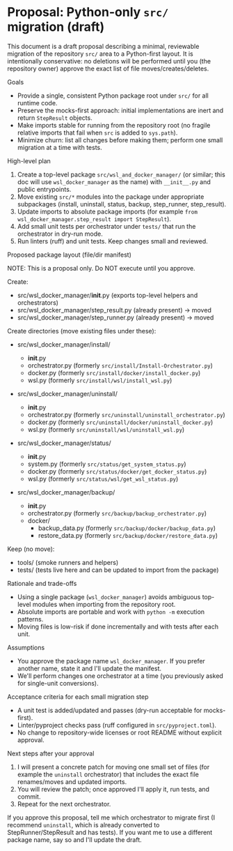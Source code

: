 # Proposal: Python-only `src/` migration (draft)

This document is a draft proposal describing a minimal, reviewable migration of the repository `src/` area to a Python-first layout. It is intentionally conservative: no deletions will be performed until you (the repository owner) approve the exact list of file moves/creates/deletes.

Goals

- Provide a single, consistent Python package root under `src/` for all runtime code.
- Preserve the mocks-first approach: initial implementations are inert and return `StepResult` objects.
- Make imports stable for running from the repository root (no fragile relative imports that fail when `src` is added to `sys.path`).
- Minimize churn: list all changes before making them; perform one small migration at a time with tests.

High-level plan

1. Create a top-level package `src/wsl_and_docker_manager/` (or similar; this doc will use `wsl_docker_manager` as the name) with `__init__.py` and public entrypoints.
2. Move existing `src/*` modules into the package under appropriate subpackages (install, uninstall, status, backup, step_runner, step_result).
3. Update imports to absolute package imports (for example `from wsl_docker_manager.step_result import StepResult`).
4. Add small unit tests per orchestrator under `tests/` that run the orchestrator in dry-run mode.
5. Run linters (ruff) and unit tests. Keep changes small and reviewed.

Proposed package layout (file/dir manifest)

NOTE: This is a proposal only. Do NOT execute until you approve.

Create:

- src/wsl_docker_manager/__init__.py (exports top-level helpers and orchestrators)
- src/wsl_docker_manager/step_result.py (already present) -> moved
- src/wsl_docker_manager/step_runner.py (already present) -> moved

Create directories (move existing files under these):

- src/wsl_docker_manager/install/
  - __init__.py
  - orchestrator.py (formerly `src/install/Install-Orchestrator.py`)
  - docker.py (formerly `src/install/docker/install_docker.py`)
  - wsl.py (formerly `src/install/wsl/install_wsl.py`)

- src/wsl_docker_manager/uninstall/
  - __init__.py
  - orchestrator.py (formerly `src/uninstall/uninstall_orchestrator.py`)
  - docker.py (formerly `src/uninstall/docker/uninstall_docker.py`)
  - wsl.py (formerly `src/uninstall/wsl/uninstall_wsl.py`)

- src/wsl_docker_manager/status/
  - __init__.py
  - system.py (formerly `src/status/get_system_status.py`)
  - docker.py (formerly `src/status/docker/get_docker_status.py`)
  - wsl.py (formerly `src/status/wsl/get_wsl_status.py`)

- src/wsl_docker_manager/backup/
  - __init__.py
  - orchestrator.py (formerly `src/backup/backup_orchestrator.py`)
  - docker/
    - backup_data.py (formerly `src/backup/docker/backup_data.py`)
    - restore_data.py (formerly `src/backup/docker/restore_data.py`)

Keep (no move):

- tools/ (smoke runners and helpers)
- tests/ (tests live here and can be updated to import from the package)

Rationale and trade-offs

- Using a single package (`wsl_docker_manager`) avoids ambiguous top-level modules when importing from the repository root.
- Absolute imports are portable and work with `python -m` execution patterns.
- Moving files is low-risk if done incrementally and with tests after each unit.

Assumptions

- You approve the package name `wsl_docker_manager`. If you prefer another name, state it and I'll update the manifest.
- We'll perform changes one orchestrator at a time (you previously asked for single-unit conversions).

Acceptance criteria for each small migration step

- A unit test is added/updated and passes (dry-run acceptable for mocks-first).
- Linter/pyproject checks pass (ruff configured in `src/pyproject.toml`).
- No change to repository-wide licenses or root README without explicit approval.

Next steps after your approval

1. I will present a concrete patch for moving one small set of files (for example the `uninstall` orchestrator) that includes the exact file renames/moves and updated imports.
2. You will review the patch; once approved I'll apply it, run tests, and commit.
3. Repeat for the next orchestrator.

If you approve this proposal, tell me which orchestrator to migrate first (I recommend `uninstall`, which is already converted to StepRunner/StepResult and has tests). If you want me to use a different package name, say so and I'll update the draft.

<!-- End of draft migration proposal -->
